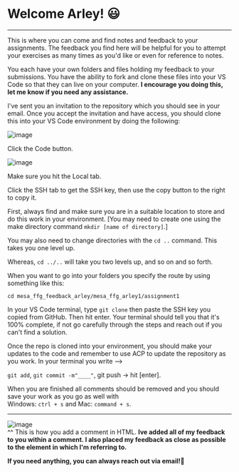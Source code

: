 # Welcome Arley! 😃
------------------
This is where you can come and find notes and feedback to your assignments. The feedback you find here will be helpful for you to attempt your exercises as many times as you'd like or even for reference to notes.

You each have your own folders and files holding my feedback to your submissions. You have the ability to fork and clone these files into your VS Code so that they can live on your computer. **I encourage you doing this, let me know if you need any assistance.**

I've sent you an invitation to the repository which you should see in your email. Once you accept the invitation and have access, you should clone this into your VS Code environment by doing the following:

![image](https://github.com/AGENTno6/mesa_ffg_alicia1/assets/114108199/2ae69641-4dec-4e72-a56e-8d7b2b89159a)

Click the Code button.

![image](https://github.com/AGENTno6/mesa_ffg_alicia1/assets/114108199/bc06179c-4c37-4db0-9304-e1e1720db50c)

Make sure you hit the Local tab.

Click the SSH tab to get the SSH key, then use the copy button to the right to copy it.

First, always find and make sure you are in a suitable location to store and do this work in your environment. [You may need to create one using the make directory command `mkdir [name of directory]`.]

You may also need to change directories with the `cd ..` command. This takes you one level up.

Whereas, `cd ../..` will take you two levels up, and so on and so forth.

When you want to go into your folders you specify the route by using something like this:

`cd mesa_ffg_feedback_arley/mesa_ffg_arley1/assignment1`

In your VS Code terminal, type `git clone` then paste the SSH key you copied from GitHub. Then hit enter. Your terminal should tell you that it's 100% complete, if not go carefully through the steps and reach out if you can't find a solution.

Once the repo is cloned into your environment, you should make your updates to the code and remember to use ACP to update the repository as you work. In your terminal you write -->

`git add`, `git commit -m"____"`, git push -> hit [enter].

When you are finished all comments should be removed and you should save your work as you go as well with <br> Windows: `ctrl + s` and Mac: `command + s`.

----------------------------------------------------------------------------------------------------------------------------------
![image](https://github.com/AGENTno6/mesa_ffg_arley1/assets/114108199/f60172c3-3254-4e3a-ade4-c0dcf0df2b38)
<br> ^^ This is how you add a comment in HTML. 
**Ive added all of my feedback to you within a comment. I also placed  my feedback as close as possible to the element in which I'm referring to.**

**If you need anything, you can always reach out via email!📧**
